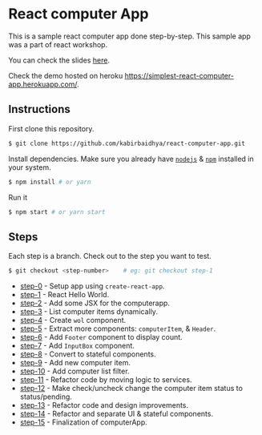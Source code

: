 # React computer App

This is a sample react computer app done step-by-step.
This sample app was a part of react workshop.

You can check the slides [here](https://speakerdeck.com/kabirbaidhya/frontend-development-with-react).

Check the demo hosted on heroku https://simplest-react-computer-app.herokuapp.com/.


## Instructions

First clone this repository.
```bash
$ git clone https://github.com/kabirbaidhya/react-computer-app.git
```

Install dependencies. Make sure you already have [`nodejs`](https://nodejs.org/en/) & [`npm`](https://www.npmjs.com/) installed in your system.
```bash
$ npm install # or yarn
```

Run it
```bash
$ npm start # or yarn start
```

## Steps
Each step is a branch. Check out to the step you want to test.

```bash
$ git checkout <step-number>    # eg: git checkout step-1
```
* [step-0](https://github.com/kabirbaidhya/react-computer-app/commits/step-0) - Setup app using `create-react-app`.
* [step-1](https://github.com/kabirbaidhya/react-computer-app/commits/step-1) - React Hello World.
* [step-2](https://github.com/kabirbaidhya/react-computer-app/commits/step-2) - Add some JSX for the computerapp.
* [step-3](https://github.com/kabirbaidhya/react-computer-app/commits/step-3) - List computer items dynamically.
* [step-4](https://github.com/kabirbaidhya/react-computer-app/commits/step-4) - Create `wol` component.
* [step-5](https://github.com/kabirbaidhya/react-computer-app/commits/step-5) - Extract more components: `computerItem`, & `Header`.
* [step-6](https://github.com/kabirbaidhya/react-computer-app/commits/step-6) - Add `Footer` component to display count.
* [step-7](https://github.com/kabirbaidhya/react-computer-app/commits/step-7) - Add `InputBox` component.
* [step-8](https://github.com/kabirbaidhya/react-computer-app/commits/step-8) - Convert to stateful components.
* [step-9](https://github.com/kabirbaidhya/react-computer-app/commits/step-9) - Add new computer item.
* [step-10](https://github.com/kabirbaidhya/react-computer-app/commits/step-10) - Add computer list filter.
* [step-11](https://github.com/kabirbaidhya/react-computer-app/commits/step-11) - Refactor code by moving logic to services.
* [step-12](https://github.com/kabirbaidhya/react-computer-app/commits/step-12) - Make check/uncheck change the computer item status to status/pending.
* [step-13](https://github.com/kabirbaidhya/react-computer-app/commits/step-13) - Refactor code and design improvements.
* [step-14](https://github.com/kabirbaidhya/react-computer-app/commits/step-14) - Refactor and separate UI & stateful components.
* [step-15](https://github.com/kabirbaidhya/react-computer-app/commits/step-15) - Finalization of computerApp.
